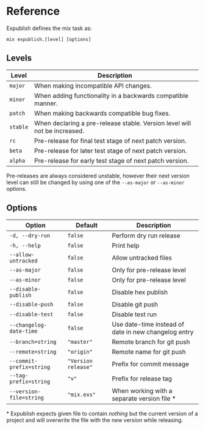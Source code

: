 # Reference

Expublish defines the mix task as:

```
mix expublish.[level] [options]
```

## Levels

| Level    | Description                                                               |
| -------- | ------------------------------------------------------------------------- |
| `major`  | When making incompatible API changes.                                     |
| `minor`  | When adding functionality in a backwards compatible manner.               |
| `patch`  | When making backwards compatible bug fixes.                               |
| `stable` | When declaring a pre-release stable. Version level will not be increased. |
| `rc`     | Pre-release for final test stage of next patch version.                   |
| `beta`   | Pre-release for later test stage of next patch version.                   |
| `alpha`  | Pre-release for early test stage of next patch version.                   |

Pre-releases are always considered unstable, however their next version level can
still be changed by using one of the `--as-major` or `--as-minor` options.

## Options

| Option                   | Default             | Description                                          |
| ------------------------ | ------------------- | ---------------------------------------------------- |
| `-d, --dry-run`          | `false`             | Perform dry run release                              |
| `-h, --help`             | `false`             | Print help                                           |
| `--allow-untracked`      | `false`             | Allow untracked files                                |
| `--as-major`             | `false`             | Only for pre-release level                           |
| `--as-minor`             | `false`             | Only for pre-release level                           |
| `--disable-publish`      | `false`             | Disable hex publish                                  |
| `--disable-push`         | `false`             | Disable git push                                     |
| `--disable-test`         | `false`             | Disable test run                                     |
| `--changelog-date-time`  | `false`             | Use date-time instead of date in new changelog entry |
| `--branch=string`        | `"master"`          | Remote branch for git push                           |
| `--remote=string`        | `"origin"`          | Remote name for git push                             |
| `--commit-prefix=string` | `"Version release"` | Prefix for commit message                            |
| `--tag-prefix=string`    | `"v"`               | Prefix for release tag                               |
| `--version-file=string`  | `"mix.exs"`         | When working with a separate version file \*         |

\* Expublish expects given file to contain _nothing_ but the current version of a
project and will overwrite the file with the new version while releasing.
